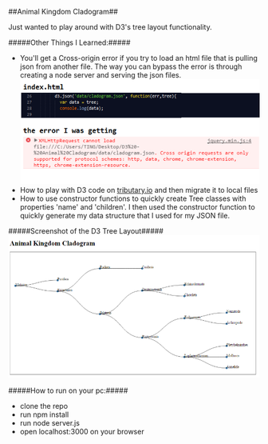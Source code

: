 ##Animal Kingdom Cladogram##

Just wanted to play around with D3's tree layout functionality. 


#####Other Things I Learned:#####
* You'll get a Cross-origin error if you try to load an html file that is pulling json from another file. The way you can bypass the error is through creating a node server and serving the json files. 
![picture alt](img/error.png)
* How to play with D3 code on [tributary.io](http://tributary.io/inlet/0429b94a2e3ebccb5c30) and then migrate it to local files
* How to use constructor functions to quickly create Tree classes with properties 'name' and 'children'. I then used the constructor function to quickly generate my data structure that I used for my JSON file. 


#####Screenshot of the D3 Tree Layout#####
![picture alt](/img/cladogram.png)

#####How to run on your pc:#####
* clone the repo 
* run npm install
* run node server.js
* open localhost:3000 on your browser
